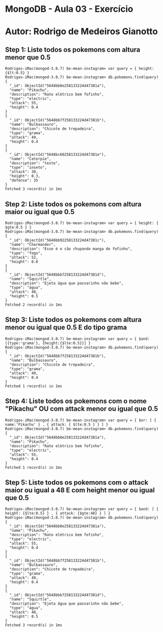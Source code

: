 # MongoDB - Aula 03 - Exercício
# Autor: Rodrigo de Medeiros Gianotto 

## Step 1: Liste todos os pokemons com altura menor que 0.5
```
Rodrigos-iMac(mongod-3.0.7) be-mean-instagram> var query = { height: {$lt:0.5} }
Rodrigos-iMac(mongod-3.0.7) be-mean-instagram> db.pokemons.find(query)
{
  "_id": ObjectId("5648bb0e258133224d47381a"),
  "name": "Pikachu",
  "description": "Rato elétrico bem fofinho",
  "type": "electric",
  "attack": 55,
  "height": 0.4
}
{
  "_id": ObjectId("5648bb7f258133224d47381b"),
  "name": "Bulbassauro",
  "description": "Chicote de trepadeira",
  "type": "grama",
  "attack": 49,
  "height": 0.4
}
{
  "_id": ObjectId("5648bc60258133224d47381e"),
  "name": "Caterpie",
  "description": "teste",
  "type": "inseto",
  "attack": 30,
  "height": 0.3,
  "defense": 35
}
Fetched 3 record(s) in 1ms
```

## Step 2: Liste todos os pokemons com altura maior ou igual que 0.5
```
Rodrigos-iMac(mongod-3.0.7) be-mean-instagram> var query = { height: { $gte:0.5 } } 
Rodrigos-iMac(mongod-3.0.7) be-mean-instagram> db.pokemons.find(query)
{
  "_id": ObjectId("5648bb92258133224d47381c"),
  "name": "Charmander",
  "description": "Esse é o cão chupando manga de fofinho",
  "type": "fogo",
  "attack": 52,
  "height": 0.6
}
{
  "_id": ObjectId("5648bbb7258133224d47381d"),
  "name": "Squirtle",
  "description": "Ejeta água que passarinho não bebe",
  "type": "água",
  "attack": 48,
  "height": 0.5
}
Fetched 2 record(s) in 1ms
```

## Step 3: Liste todos os pokemons com altura menor ou igual que 0.5 E do tipo grama
```
Rodrigos-iMac(mongod-3.0.7) be-mean-instagram> var query = { $and: [{type:'grama'}, {height:{$lte:0.5}}] }
Rodrigos-iMac(mongod-3.0.7) be-mean-instagram> db.pokemons.find(query)
{
  "_id": ObjectId("5648bb7f258133224d47381b"),
  "name": "Bulbassauro",
  "description": "Chicote de trepadeira",
  "type": "grama",
  "attack": 49,
  "height": 0.4
}
Fetched 1 record(s) in 1ms
```

## Step 4: Liste todos os pokemons com o nome "Pikachu" OU com attack menor ou igual que 0.5
```
Rodrigos-iMac(mongod-3.0.7) be-mean-instagram> var query = { $or: [ { name:'Pikachu' } , { attack: { $lte:0.5 } } ] }
Rodrigos-iMac(mongod-3.0.7) be-mean-instagram> db.pokemons.find(query)
{
  "_id": ObjectId("5648bb0e258133224d47381a"),
  "name": "Pikachu",
  "description": "Rato elétrico bem fofinho",
  "type": "electric",
  "attack": 55,
  "height": 0.4
}
Fetched 1 record(s) in 1ms
```

## Step 5: Liste todos os pokemons com o attack maior ou igual a 48 E com height menor ou igual que 0.5
```
Rodrigos-iMac(mongod-3.0.7) be-mean-instagram> var query = { $and: [ { height: {$lte:0.5} } , { attack: {$gte:48} } ] }
Rodrigos-iMac(mongod-3.0.7) be-mean-instagram> db.pokemons.find(query)
{
  "_id": ObjectId("5648bb0e258133224d47381a"),
  "name": "Pikachu",
  "description": "Rato elétrico bem fofinho",
  "type": "electric",
  "attack": 55,
  "height": 0.4
}
{
  "_id": ObjectId("5648bb7f258133224d47381b"),
  "name": "Bulbassauro",
  "description": "Chicote de trepadeira",
  "type": "grama",
  "attack": 49,
  "height": 0.4
}
{
  "_id": ObjectId("5648bbb7258133224d47381d"),
  "name": "Squirtle",
  "description": "Ejeta água que passarinho não bebe",
  "type": "água",
  "attack": 48,
  "height": 0.5
}
Fetched 3 record(s) in 1ms
```